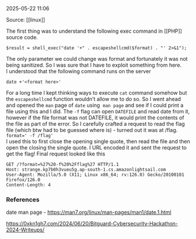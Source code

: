
2025-05-22 11:06

Source: [[linux]]

The first thing was to understand the following exec command in [[PHP]] source code.

```
$result = shell_exec("date '+" . escapeshellcmd($format) . "' 2>&1");
```

The only parameter we could change was format and fortunately it was not being sanitized. So I was sure that I have to exploit something from here.  
I understood that the following command runs on the server
```
date +'<format here>'
```

For a long time I kept thinking ways to execute `cat` command somehow but the `escapeshellcmd` function wouldn’t allow me to do so. So I went ahead and opened the `man` page of `date` using  `man page` and see if I could print a file using this and I did. 
The `-f` flag can open `DATEFILE` and read date from it, however if the file format was not DATEFILE, it would print the contents of the file as part of the error.
So I carefully crafted a request to read the flag file (which btw had to be guessed where is) - turned out it was at /flag.  
`format=' -f /flag'`  
I used this to first close the opening single quote, then read the file and then open the closing the single quote. I URL encoded it and sent the request to get the flag! Final request looked like this

```
GET /?format=%27%20-f%20%2Fflag%27 HTTP/1.1
Host: strange.kp7b0h3vueu5g.ap-south-1.cs.amazonlightsail.com
User-Agent: Mozilla/5.0 (X11; Linux x86_64; rv:126.0) Gecko/20100101 Firefox/126.0
Content-Length: 4
```
### References
date man page - https://man7.org/linux/man-pages/man1/date.1.html

https://0xkn1gh7.com/2024/06/20/Bitguard-Cybersecurity-Hackathon-2024-Writeups/